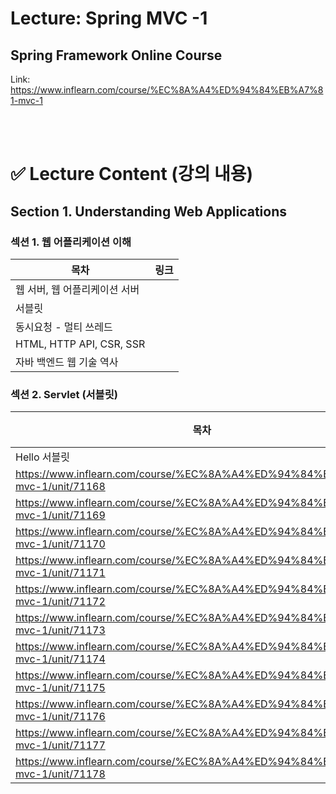 # Lecture: Spring MVC -1
## Spring Framework Online Course
Link: https://www.inflearn.com/course/%EC%8A%A4%ED%94%84%EB%A7%81-mvc-1


<br><br>


# ✅ Lecture Content (강의 내용)

## Section 1. Understanding Web Applications

### 섹션 1. 웹 어플리케이션 이해

| 목차 | 링크 |
| --- | --- |
| 웹 서버, 웹 어플리케이션 서버  |  |
| 서블릿 |  |
| 동시요청 - 멀티 쓰레드 |  |
| HTML, HTTP API, CSR, SSR |  |
| 자바 백엔드 웹 기술 역사 |  |




### 섹션 2. Servlet (서블릿)

| 목차 | 링크 |
| --- | --- |
| Hello 서블릿 |  |
| https://www.inflearn.com/course/%EC%8A%A4%ED%94%84%EB%A7%81-mvc-1/unit/71168 |  |
| https://www.inflearn.com/course/%EC%8A%A4%ED%94%84%EB%A7%81-mvc-1/unit/71169 |  |
| https://www.inflearn.com/course/%EC%8A%A4%ED%94%84%EB%A7%81-mvc-1/unit/71170 |  |
| https://www.inflearn.com/course/%EC%8A%A4%ED%94%84%EB%A7%81-mvc-1/unit/71171 |  |
| https://www.inflearn.com/course/%EC%8A%A4%ED%94%84%EB%A7%81-mvc-1/unit/71172 |  |
| https://www.inflearn.com/course/%EC%8A%A4%ED%94%84%EB%A7%81-mvc-1/unit/71173 |  |
| https://www.inflearn.com/course/%EC%8A%A4%ED%94%84%EB%A7%81-mvc-1/unit/71174 |  |
| https://www.inflearn.com/course/%EC%8A%A4%ED%94%84%EB%A7%81-mvc-1/unit/71175 |  |
| https://www.inflearn.com/course/%EC%8A%A4%ED%94%84%EB%A7%81-mvc-1/unit/71176 |  |
| https://www.inflearn.com/course/%EC%8A%A4%ED%94%84%EB%A7%81-mvc-1/unit/71177 |  |
| https://www.inflearn.com/course/%EC%8A%A4%ED%94%84%EB%A7%81-mvc-1/unit/71178 |  |
